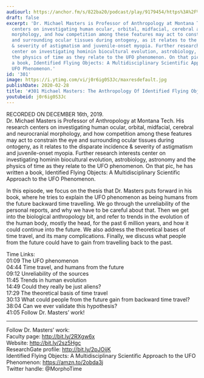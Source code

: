 ```yaml
---
audiourl: https://anchor.fm/s/822ba20/podcast/play/9179454/https%3A%2F%2Fd3ctxlq1ktw2nl.cloudfront.net%2Fproduction%2F2019-11-21%2F40054427-44100-2-28c132a8af3f5.m4a
draft: false
excerpt: 'Dr. Michael Masters is Professor of Anthropology at Montana Tech. His research
  centers on investigating human ocular, orbital, midfacial, cerebral and neurocranial
  morphology, and how competition among these features may act to constrain the eye
  and surrounding ocular tissues during ontogeny, as it relates to the disparate incidence
  & severity of astigmatism and juvenile-onset myopia. Further research interests
  center on investigating hominin biocultural evolution, astrobiology, astronomy and
  the physics of time as they relate to the UFO phenomenon. On that pic, he has written
  a book, Identified Flying Objects: A Multidisciplinary Scientific Approach to the
  UFO Phenomenon.'
id: '301'
image: https://i.ytimg.com/vi/j0r6ig0S3Jc/maxresdefault.jpg
publishDate: 2020-02-28
title: '#301 Michael Masters: The Anthropology Of Identified Flying Objects'
youtubeid: j0r6ig0S3Jc
---
```

<div class="timelinks">

RECORDED ON DECEMBER 16th, 2019.  
Dr. Michael Masters is Professor of Anthropology at Montana Tech. His research centers on investigating human ocular, orbital, midfacial, cerebral and neurocranial morphology, and how competition among these features may act to constrain the eye and surrounding ocular tissues during ontogeny, as it relates to the disparate incidence & severity of astigmatism and juvenile-onset myopia. Further research interests center on investigating hominin biocultural evolution, astrobiology, astronomy and the physics of time as they relate to the UFO phenomenon. On that pic, he has written a book, Identified Flying Objects: A Multidisciplinary Scientific Approach to the UFO Phenomenon.

In this episode, we focus on the thesis that Dr. Masters puts forward in his book, where he tries to explain the UFO phenomenon as being humans from the future backward time travelling. We go through the unreliability of the personal reports, and why we have to be careful about that. Then we get into the biological anthropology bit, and refer to trends in the evolution of the human body, mostly the head, for the past 6 million years, and how it could continue into the future. We also address the theoretical bases of time travel, and its many complications. Finally, we discuss what people from the future could have to gain from travelling back to the past.



Time Links:  
<time>01:09</time> The UFO phenomenon  
<time>04:44</time> Time travel, and humans from the future  
<time>09:12</time> Unreliability of the sources   
<time>11:45</time> Trends in human evolution  
<time>14:49</time> Could they really be just aliens?  
<time>17:29</time> The theoretical basis of time travel  
<time>30:13</time> What could people from the future gain from backward time travel?  
<time>38:04</time> Can we ever validate this hypothesis?  
<time>41:05</time> Follow Dr. Masters’ work!

---

Follow Dr. Masters’ work:  
Faculty page: http://bit.ly/2RXgw6x  
Website: http://bit.ly/2sz5Hgc  
ResearchGate profile: http://bit.ly/2pJOijK  
Identified Flying Objects: A Multidisciplinary Scientific Approach to the UFO Phenomenon: https://amzn.to/2obda3j  
Twitter handle: @MorphoTime
</div>

